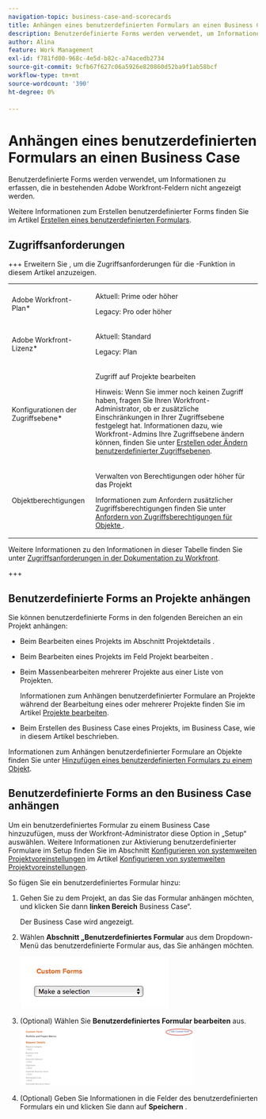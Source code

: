 ```yaml
---
navigation-topic: business-case-and-scorecards
title: Anhängen eines benutzerdefinierten Formulars an einen Business Case
description: Benutzerdefinierte Forms werden verwendet, um Informationen zu erfassen, die in bestehenden Adobe Workfront-Feldern nicht angezeigt werden.
author: Alina
feature: Work Management
exl-id: f781fd00-968c-4e5d-b82c-a74acedb2734
source-git-commit: 9cfb67f627c06a5926e820860d52ba9f1ab58bcf
workflow-type: tm+mt
source-wordcount: '390'
ht-degree: 0%

---
```


# Anhängen eines benutzerdefinierten Formulars an einen Business Case

Benutzerdefinierte Forms werden verwendet, um Informationen zu erfassen, die in bestehenden Adobe Workfront-Feldern nicht angezeigt werden. 

Weitere Informationen zum Erstellen benutzerdefinierter Forms finden Sie im Artikel [Erstellen eines benutzerdefinierten Formulars](/help/quicksilver/administration-and-setup/customize-workfront/create-manage-custom-forms/form-designer/design-a-form/design-a-form.md).

## Zugriffsanforderungen

+++ Erweitern Sie , um die Zugriffsanforderungen für die -Funktion in diesem Artikel anzuzeigen.

<table style="table-layout:auto"> 
 <col> 
 <col> 
 <tbody> 
  <tr> 
   <td role="rowheader">Adobe Workfront-Plan*</td> 
   <td> <p>Aktuell: Prime oder höher</p>
   <p>Legacy: Pro oder höher</p> </td> 
  </tr> 
  <tr> 
   <td role="rowheader">Adobe Workfront-Lizenz*</td> 
   <td> 
   <p>Aktuell: Standard </p> 
   <p>Legacy: Plan </p> </td> 
  </tr> 
  <tr> 
   <td role="rowheader">Konfigurationen der Zugriffsebene*</td> 
   <td> <p>Zugriff auf Projekte bearbeiten</p> <p>Hinweis: Wenn Sie immer noch keinen Zugriff haben, fragen Sie Ihren Workfront-Administrator, ob er zusätzliche Einschränkungen in Ihrer Zugriffsebene festgelegt hat. Informationen dazu, wie Workfront-Admins Ihre Zugriffsebene ändern können, finden Sie unter <a href="../../../administration-and-setup/add-users/configure-and-grant-access/create-modify-access-levels.md" class="MCXref xref">Erstellen oder Ändern benutzerdefinierter Zugriffsebenen</a>.</p> </td> 
  </tr> 
  <tr> 
   <td role="rowheader">Objektberechtigungen</td> 
   <td> <p>Verwalten von Berechtigungen oder höher für das Projekt</p> <p>Informationen zum Anfordern zusätzlicher Zugriffsberechtigungen finden Sie unter <a href="../../../workfront-basics/grant-and-request-access-to-objects/request-access.md" class="MCXref xref">Anfordern von Zugriffsberechtigungen für Objekte </a>.</p> </td> 
  </tr> 
 </tbody> 
</table>

Weitere Informationen zu den Informationen in dieser Tabelle finden Sie unter [Zugriffsanforderungen in der Dokumentation zu Workfront](/help/quicksilver/administration-and-setup/add-users/access-levels-and-object-permissions/access-level-requirements-in-documentation.md).

+++

## Benutzerdefinierte Forms an Projekte anhängen

Sie können benutzerdefinierte Forms in den folgenden Bereichen an ein Projekt anhängen:

* Beim Bearbeiten eines Projekts im Abschnitt Projektdetails .
* Beim Bearbeiten eines Projekts im Feld Projekt bearbeiten .
* Beim Massenbearbeiten mehrerer Projekte aus einer Liste von Projekten.

  Informationen zum Anhängen benutzerdefinierter Formulare an Projekte während der Bearbeitung eines oder mehrerer Projekte finden Sie im Artikel [Projekte bearbeiten](../../../manage-work/projects/manage-projects/edit-projects.md).

* Beim Erstellen des Business Case eines Projekts, im Business Case, wie in diesem Artikel beschrieben.

Informationen zum Anhängen benutzerdefinierter Formulare an Objekte finden Sie unter [Hinzufügen eines benutzerdefinierten Formulars zu einem Objekt](../../../workfront-basics/work-with-custom-forms/add-a-custom-form-to-an-object.md).

## Benutzerdefinierte Forms an den Business Case anhängen

Um ein benutzerdefiniertes Formular zu einem Business Case hinzuzufügen, muss der Workfront-Administrator diese Option in „Setup“ auswählen. Weitere Informationen zur Aktivierung benutzerdefinierter Formulare im Setup finden Sie im Abschnitt [Konfigurieren von systemweiten Projektvoreinstellungen](../../../administration-and-setup/set-up-workfront/configure-system-defaults/set-project-preferences.md) im Artikel [Konfigurieren von systemweiten Projektvoreinstellungen](../../../administration-and-setup/set-up-workfront/configure-system-defaults/set-project-preferences.md).

So fügen Sie ein benutzerdefiniertes Formular hinzu:

1. Gehen Sie zu dem Projekt, an das Sie das Formular anhängen möchten, und klicken Sie dann **linken Bereich** Business Case“.

   Der Business Case wird angezeigt.

1. Wählen **Abschnitt „Benutzerdefiniertes Formular** aus dem Dropdown-Menü das benutzerdefinierte Formular aus, das Sie anhängen möchten.

   ![Benutzerdefinierte Formulare - Dropdown](assets/custom-forms-drop-down-menu.png)

1. (Optional) Wählen Sie **Benutzerdefiniertes Formular bearbeiten** aus.\
   ![Benutzerdefiniertes Formular bearbeiten](assets/acf1-350x122.png)

1. (Optional) Geben Sie Informationen in die Felder des benutzerdefinierten Formulars ein und klicken Sie dann auf **Speichern** .
